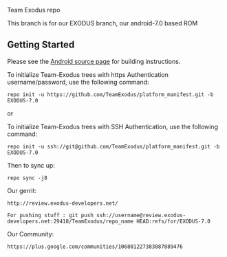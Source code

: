 Team Exodus repo

This branch is for our EXODUS branch, our android-7.0 based ROM


Getting Started
---------------

Please see the [Android source page](http://source.android.com/source/index.html) for building instructions.

To initialize Team-Exodus trees with https Authentication username/password, use the following command:

    repo init -u https://github.com/TeamExodus/platform_manifest.git -b EXODUS-7.0

or

To initialize Team-Exodus trees with SSH Authentication, use the following command:

    repo init -u ssh://git@github.com/TeamExodus/platform_manifest.git -b EXODUS-7.0

Then to sync up:

    repo sync -j8

Our gerrit:

    http://review.exodus-developers.net/

    For pushing stuff : git push ssh://username@review.exodus-developers.net:29418/TeamExodus/repo_name HEAD:refs/for/EXODUS-7.0

Our Community:

	https://plus.google.com/communities/106801227383087889476

